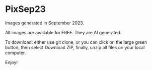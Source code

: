 # PixSep23
Images generated in September 2023.

All images are available for FREE. They are AI generated.

To download: either use git clone, or you can click on the large green button, then select Download ZIP, finally, unzip all files on your local computer.

Enjoy!
